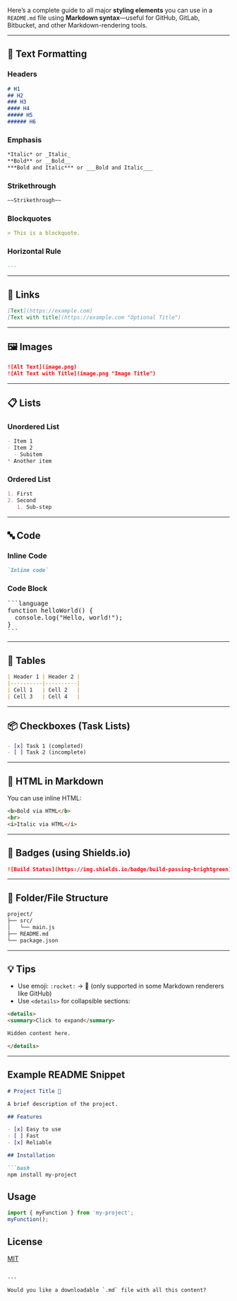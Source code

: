 Here’s a complete guide to all major **styling elements** you can use in a `README.md` file using **Markdown syntax**—useful for GitHub, GitLab, Bitbucket, and other Markdown-rendering tools.

---

## 📝 Text Formatting

### Headers

```md
# H1
## H2
### H3
#### H4
##### H5
###### H6
```

### Emphasis

```md
*Italic* or _Italic_
**Bold** or __Bold__
***Bold and Italic*** or ___Bold and Italic___
```

### Strikethrough

```md
~~Strikethrough~~
```

### Blockquotes

```md
> This is a blockquote.
```

### Horizontal Rule

```md
---
```

---

## 🔗 Links

```md
[Text](https://example.com)
[Text with title](https://example.com "Optional Title")
```

---

## 🖼️ Images

```md
![Alt Text](image.png)
![Alt Text with Title](image.png "Image Title")
```

---

## 📋 Lists

### Unordered List

```md
- Item 1
- Item 2
  - Subitem
* Another item
```

### Ordered List

```md
1. First
2. Second
   1. Sub-step
```

---

## 🔤 Code

### Inline Code

```md
`Inline code`
```

### Code Block

<pre>
```language
function helloWorld() {
  console.log("Hello, world!");
}
```
</pre>

---

## 📌 Tables

```md
| Header 1 | Header 2 |
|----------|----------|
| Cell 1   | Cell 2   |
| Cell 3   | Cell 4   |
```

---

## 📦 Checkboxes (Task Lists)

```md
- [x] Task 1 (completed)
- [ ] Task 2 (incomplete)
```

---

## 🧩 HTML in Markdown

You can use inline HTML:

```md
<b>Bold via HTML</b>
<br>
<i>Italic via HTML</i>
```

---

## 🧱 Badges (using Shields.io)

```md
![Build Status](https://img.shields.io/badge/build-passing-brightgreen)
```

---

## 📁 Folder/File Structure

```md
project/
├── src/
│   └── main.js
├── README.md
└── package.json
```

---

## 💡 Tips

* Use emoji: `:rocket:` → 🚀 (only supported in some Markdown renderers like GitHub)
* Use `<details>` for collapsible sections:

```md
<details>
<summary>Click to expand</summary>

Hidden content here.

</details>
```

---

## Example README Snippet

````md
# Project Title 🚀

A brief description of the project.

## Features

- [x] Easy to use
- [ ] Fast
- [x] Reliable

## Installation

```bash
npm install my-project
````

## Usage

```js
import { myFunction } from 'my-project';
myFunction();
```

## License

[MIT](LICENSE)

```

---

Would you like a downloadable `.md` file with all this content?
```
